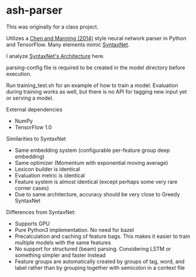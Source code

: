 # ash-parser

This was originally for a class project.

Utilizes a [Chen and Manning (2014)](http://cs.stanford.edu/people/danqi/papers/emnlp2014.pdf) style neural network parser in Python and TensorFlow. Many elements mimic [SyntaxNet](https://github.com/tensorflow/models/tree/master/syntaxnet).

I analyze [SyntaxNet's Architecture](http://andrewmatteson.name/index.php/2017/02/04/inside-syntaxnet/) here.

parsing-config file is required to be created in the model directory before execution.

Run training_test.sh for an example of how to train a model. Evaluation during training works as well, but there is no API for tagging new input yet or serving a model.

External dependencies
- NumPy
- TensorFlow 1.0

Similarities to SyntaxNet
- Same embedding system (configurable per-feature group deep embedding)
- Same optimizer (Momentum with exponential moving average)
- Lexicon builder is identical
- Evaluation metric is identical
- Feature system is almost identical (except perhaps some very rare corner cases)
- Due to same architecture, accuracy should be very close to Greedy SyntaxNet

Differences from SyntaxNet:
- Supports GPU
- Pure Python3 implementation. No need for bazel
- Precalculation and caching of feature bags. This makes it easier to train multiple models with the same features
- No support for structured (beam) parsing. Considering LSTM or something simpler and faster instead
- Feature groups are automatically created by groups of tag, word, and label rather than by grouping together with semicolon in a context file
